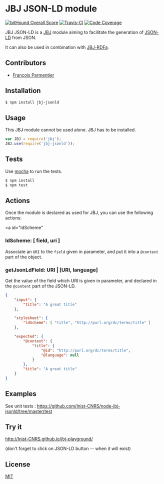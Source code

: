 # JBJ JSON-LD module

[![bitHound Overall Score](https://www.bithound.io/github/Inist-CNRS/node-jbj-jsonld/badges/score.svg)](https://www.bithound.io/github/Inist-CNRS/node-jbj-jsonld)
[![Travis-CI](https://img.shields.io/travis/Inist-CNRS/node-jbj-jsonld.svg "Travis-CI")](https://travis-ci.org/Inist-CNRS/node-jbj-jsonld)
[![Code Coverage](https://img.shields.io/codecov/c/github/Inist-CNRS/node-jbj-jsonld.svg "Code Coverage")](https://codecov.io/github/Inist-CNRS/node-jbj-jsonld)

JBJ JSON-LD is a [JBJ](https://github.com/Inist-CNRS/node-jbj) module aiming to
facilitate the generation of [JSON-LD](http://json-ld.org/) from JSON.

It can also be used in combination with
[JBJ-RDFa](https://github.com/Inist-CNRS/node-jbj-rdfa).

## Contributors

  * [François Parmentier](https://github.com/parmentf)

## Installation

```bash
$ npm install jbj-jsonld
```

## Usage

This JBJ module cannot be used alone. JBJ has to be installed.

```js
var JBJ = require('jbj');
JBJ.use(require('jbj-jsonld'));
```

## Tests

Use [mocha](https://github.com/visionmedia/mocha) to run the tests.

```bash
$ npm install
$ npm test
```

## Actions

Once the module is declared as used for JBJ, you can use the following actions:

<a id="ldScheme"</a>
### ldScheme: [ field, uri ]

Associate an `URI` to the `field` given in parameter, and put it into a `@context` part of the object.

<a id="getJsonLdField"></a>
### getJsonLdField: URI | [URI, language]

Get the value of the field which URI is given in parameter, and declared in the
`@content` part of the JSON-LD.

```json
{
    "input": {
        "title": "A great title"
    },

    "stylesheet": {
        "ldScheme": [ "title", "http://purl.org/dc/terms/title" ]
    },

    "expected": {
        "@context": {
            "title": {
                "@id": "http://purl.org/dc/terms/title",
                "@language": null
            }
        },
        "title": "A great title"
    }
}
```



## Examples

See unit tests : https://github.com/Inist-CNRS/node-jbj-jsonld/tree/master/test


## Try it

http://Inist-CNRS.github.io/jbj-playground/

(don't forget to click on JSON-LD button -- when it will exist)

## License

[MIT](https://github.com/Inist-CNRS/node-jbj-jsonld/blob/master/LICENSE)


